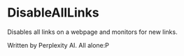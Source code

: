 # DisableAllLinks
Disables all links on a webpage and monitors for new links. 

Written by Perplexity AI. All alone:P
